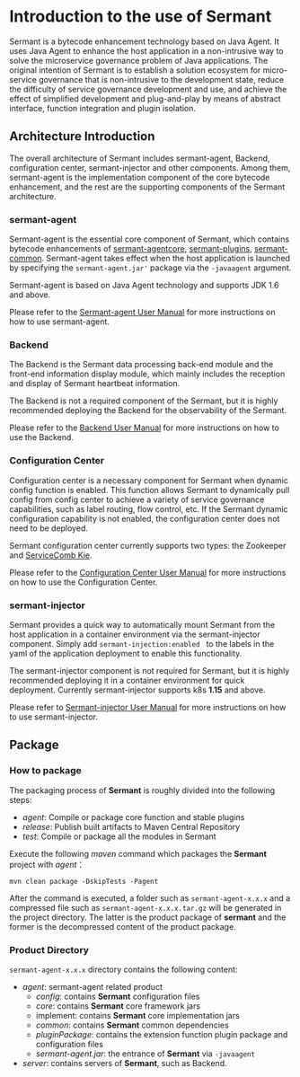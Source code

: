 # Introduction to the use of Sermant

Sermant is a bytecode enhancement technology based on Java Agent. It uses Java Agent to enhance the host application in a non-intrusive way to solve the microservice governance problem of Java applications. The original intention of Sermant is to establish a solution ecosystem for micro-service governance that is non-intrusive to the development state, reduce the difficulty of service governance development and use, and achieve the effect of simplified development and plug-and-play by means of abstract interface, function integration and plugin isolation.

## Architecture Introduction

The overall architecture of Sermant includes sermant-agent, Backend, configuration center, sermant-injector and other components. Among them, sermant-agent is the implementation component of the core bytecode enhancement, and the rest are the supporting components of the Sermant architecture.

### sermant-agent

Sermant-agent is the essential core component of Sermant, which contains bytecode enhancements of [sermant-agentcore](https://github.com/huaweicloud/Sermant/tree/develop/sermant-agentcore), [sermant-plugins](https://gIthub.com/huaweicloud/Sermant/tree/develop/sermant-plugins), [sermant-common](https://github.com/huaweicloud/Sermant/tree/develop/sermant-common). Sermant-agent takes effect when the host application is launched by specifying the `sermant-agent.jar'` package via the `-javaagent` argument. 

Sermant-agent is based on Java Agent technology and supports JDK 1.6 and above.  

Please refer to the [Sermant-agent User Manual](sermant-agent.md) for more instructions on how to use sermant-agent.

### Backend

The Backend is the Sermant data processing back-end module and the front-end information display module, which mainly includes the reception and display of Sermant heartbeat information. 

The Backend is not a required component of the Sermant, but it is highly recommended deploying the Backend for the observability of the Sermant. 

Please refer to the [Backend User Manual](backend.md) for more instructions on how to use the Backend.

### Configuration Center

Configuration center is a necessary component for Sermant when dynamic config function is enabled. This function allows Sermant to dynamically pull config from config center to achieve a variety of service governance capabilities, such as label routing, flow control, etc. If the Sermant dynamic configuration capability is not enabled, the configuration center does not need to be deployed.

Sermant configuration center currently supports two types: the Zookeeper and [ServiceComb Kie](https://github.com/apache/servicecomb-kie).

Please refer to the [Configuration Center User Manual](configuration-center.md) for more instructions on how to use the Configuration Center.

### **sermant-injector**

Sermant provides a quick way to automatically mount Sermant from the host application in a container environment via the sermant-injector component. Simply add `sermant-injection:enabled ` to the labels in the yaml of the application deployment to enable this functionality.

The sermant-injector component is not required for Sermant, but it is highly recommended deploying it in a container environment for quick deployment. Currently sermant-injector supports k8s **1.15** and above.

Please refer to [Sermant-injector User Manual](injector.md) for more instructions on how to use sermant-injector.

## Package

### How to package

The packaging process of **Sermant** is roughly divided into the following steps:

- *agent*: Compile or package core function and stable plugins
- *release*: Publish built artifacts to Maven Central Repository
- *test*: Compile or package all the modules in Sermant

Execute the following *maven* command which packages the **Sermant** project with *agent*：

```shell
mvn clean package -DskipTests -Pagent
```

After the command is executed, a folder such as `sermant-agent-x.x.x` and a compressed file such as `sermant-agent-x.x.x.tar.gz` will be generated in the project directory. The latter is the product package of **sermant** and the former is the decompressed content of the product package.

### Product Directory

`sermant-agent-x.x.x` directory contains the following content:

- *agent*: sermant-agent related product
  - *config*: contains **Sermant** configuration files
  - *core*: contains **Sermant** core framework jars
  - implement: contains **Sermant** core implementation jars
  - *common*: contains **Sermant** common dependencies
  - *pluginPackage*: contains the extension function plugin package and configuration files
  - *sermant-agent.jar*:  the entrance of **Sermant** via `-javaagent`
- *server*: contains servers of **Sermant**, such as Backend.

